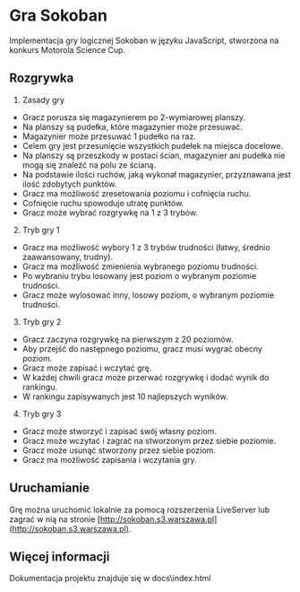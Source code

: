 
# Gra Sokoban

  

Implementacja gry logicznej Sokoban w języku JavaScript, stworzona na konkurs Motorola Science Cup.

  

## Rozgrywka

  

1. Zasady gry

* Gracz porusza się magazynierem po 2-wymiarowej planszy.
* Na planszy są pudełka, które magazynier może przesuwać.
* Magazynier może przesuwać 1 pudełko na raz.
* Celem gry jest przesunięcie wszystkich pudełek na miejsca docelowe.
* Na planszy są przeszkody w postaci ścian, magazynier ani pudełka nie mogą się znaleźć na polu ze ścianą.
* Na podstawie ilości ruchów, jaką wykonał magazynier, przyznawana jest ilość zdobytych punktów.
* Gracz ma możliwość zresetowania poziomu i cofnięcia ruchu.
* Cofnięcie ruchu spowoduje utratę punktów.
* Gracz może wybrać rozgrywkę na 1 z 3 trybów.

2. Tryb gry 1
* Gracz ma możliwość wybory 1 z 3 trybów trudności (łatwy,  średnio zaawansowany, trudny).
* Gracz ma możliwość zmienienia wybranego poziomu trudności.
* Po wybraniu trybu losowany jest poziom o wybranym poziomie trudności.
* Gracz może wylosować inny, losowy poziom, o wybranym poziomie trudności.

3. Tryb gry 2
* Gracz zaczyna rozgrywkę na pierwszym z 20 poziomów.
* Aby przejść do następnego poziomu, gracz musi wygrać obecny poziom.
* Gracz może zapisać i wczytać grę.
* W każdej chwili gracz może przerwać rozgrywkę i dodać wynik do rankingu.
* W rankingu zapisywanych jest 10 najlepszych wyników.

4. Tryb gry 3
* Gracz może stworzyć i zapisać swój własny poziom.
* Gracz może wczytać i zagrać na stworzonym przez siebie poziomie.
* Gracz może usunąć stworzony przez siebie poziom.
* Gracz ma możliwość zapisania i wczytania gry.



## Uruchamianie
Grę można uruchomić lokalnie za pomocą rozszerzenia LiveServer lub zagrać w nią na stronie [http://sokoban.s3.warszawa.pl](http://sokoban.s3.warszawa.pl).

## Więcej informacji
Dokumentacja projektu znajduje się w docs\index.html